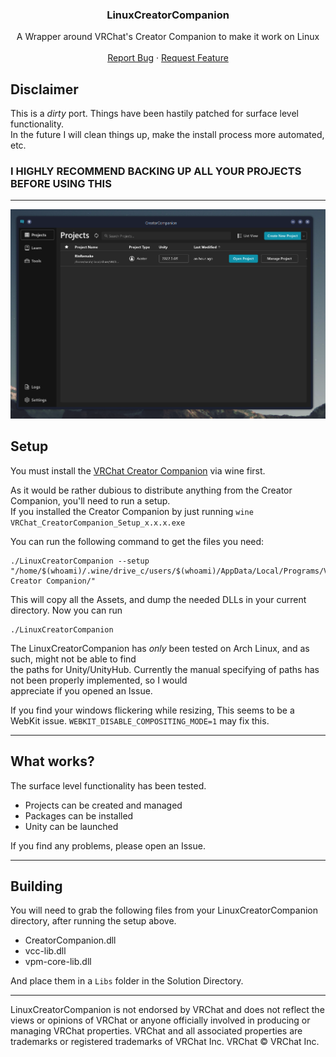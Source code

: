 <div align="center">
<h3 align="center">LinuxCreatorCompanion</h3>

  <p align="center">
    A Wrapper around VRChat's Creator Companion to make it work on Linux
    <br />
    <br />
    <a href="https://github.com/RinLovesYou/LinuxCreatorCompanion/issues">Report Bug</a>
    ·
    <a href="https://github.com/RinLovesYou/LinuxCreatorCompanion/issues">Request Feature</a>
  </p>
</div>

## Disclaimer
This is a *dirty* port. Things have been hastily patched for surface level functionality. <br>
In the future I will clean things up, make the install process more automated, etc.

### I HIGHLY RECOMMEND BACKING UP ALL YOUR PROJECTS BEFORE USING THIS

---

![img.png](Readme/img.png)

## Setup
You must install the [VRChat Creator Companion](https://vcc.docs.vrchat.com/) via wine first.

As it would be rather dubious to distribute anything from the Creator Companion, you'll need to run a setup.<br>
If you installed the Creator Companion by just running `wine VRChat_CreatorCompanion_Setup_x.x.x.exe`<br>

You can run the following command to get the files you need:
```
./LinuxCreatorCompanion --setup "/home/$(whoami)/.wine/drive_c/users/$(whoami)/AppData/Local/Programs/VRChat Creator Companion/"
```

This will copy all the Assets, and dump the needed DLLs in your current directory. Now you can run
```
./LinuxCreatorCompanion
```

The LinuxCreatorCompanion has *only* been tested on Arch Linux, and as such, might not be able to find<br>
the paths for Unity/UnityHub. Currently the manual specifying of paths has not been properly implemented, so I would<br>
appreciate if you opened an Issue.

If you find your windows flickering while resizing, This seems to be a WebKit issue. `WEBKIT_DISABLE_COMPOSITING_MODE=1` may fix this.

---

## What works?
The surface level functionality has been tested.

* Projects can be created and managed
* Packages can be installed
* Unity can be launched

If you find any problems, please open an Issue.

---

## Building
You will need to grab the following files from your LinuxCreatorCompanion directory, after running the setup above.
* CreatorCompanion.dll
* vcc-lib.dll
* vpm-core-lib.dll

And place them in a `Libs` folder in the Solution Directory.

---

LinuxCreatorCompanion is not endorsed by VRChat and does not reflect the views or opinions of VRChat or anyone officially involved in producing or managing VRChat properties. VRChat and all associated properties are trademarks or registered trademarks of VRChat Inc. VRChat © VRChat Inc.